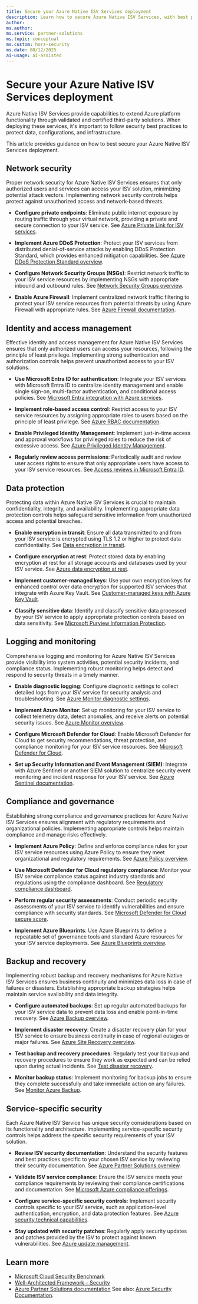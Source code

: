 ```yaml
---
title: Secure your Azure Native ISV Services deployment
description: Learn how to secure Azure Native ISV Services, with best practices for protecting your deployment.
author: 
ms.author: 
ms.service: partner-solutions
ms.topic: conceptual
ms.custom: horz-security
ms.date: 08/12/2025
ai-usage: ai-assisted
---
```


# Secure your Azure Native ISV Services deployment

Azure Native ISV Services provide capabilities to extend Azure platform functionality through validated and certified third-party solutions. When deploying these services, it's important to follow security best practices to protect data, configurations, and infrastructure.

This article provides guidance on how to best secure your Azure Native ISV Services deployment.

## Network security

Proper network security for Azure Native ISV Services ensures that only authorized users and services can access your ISV solution, minimizing potential attack vectors. Implementing network security controls helps protect against unauthorized access and network-based threats.

- **Configure private endpoints**: Eliminate public internet exposure by routing traffic through your virtual network, providing a private and secure connection to your ISV service. See [Azure Private Link for ISV services](/azure/private-link/private-link-overview).

- **Implement Azure DDoS Protection**: Protect your ISV services from distributed denial-of-service attacks by enabling DDoS Protection Standard, which provides enhanced mitigation capabilities. See [Azure DDoS Protection Standard overview](/azure/ddos-protection/ddos-protection-overview).

- **Configure Network Security Groups (NSGs)**: Restrict network traffic to your ISV service resources by implementing NSGs with appropriate inbound and outbound rules. See [Network Security Groups overview](/azure/virtual-network/network-security-groups-overview).

- **Enable Azure Firewall**: Implement centralized network traffic filtering to protect your ISV service resources from potential threats by using Azure Firewall with appropriate rules. See [Azure Firewall documentation](/azure/firewall/overview).

## Identity and access management

Effective identity and access management for Azure Native ISV Services ensures that only authorized users can access your resources, following the principle of least privilege. Implementing strong authentication and authorization controls helps prevent unauthorized access to your ISV solutions.

- **Use Microsoft Entra ID for authentication**: Integrate your ISV services with Microsoft Entra ID to centralize identity management and enable single sign-on, multi-factor authentication, and conditional access policies. See [Microsoft Entra integration with Azure services](/azure/active-directory/fundamentals/active-directory-how-to-integrate).

- **Implement role-based access control**: Restrict access to your ISV service resources by assigning appropriate roles to users based on the principle of least privilege. See [Azure RBAC documentation](/azure/role-based-access-control/overview).

- **Enable Privileged Identity Management**: Implement just-in-time access and approval workflows for privileged roles to reduce the risk of excessive access. See [Azure Privileged Identity Management](/azure/active-directory/privileged-identity-management/pim-configure).

- **Regularly review access permissions**: Periodically audit and review user access rights to ensure that only appropriate users have access to your ISV service resources. See [Access reviews in Microsoft Entra ID](/azure/active-directory/governance/access-reviews-overview).

## Data protection

Protecting data within Azure Native ISV Services is crucial to maintain confidentiality, integrity, and availability. Implementing appropriate data protection controls helps safeguard sensitive information from unauthorized access and potential breaches.

- **Enable encryption in transit**: Ensure all data transmitted to and from your ISV service is encrypted using TLS 1.2 or higher to protect data confidentiality. See [Data encryption in transit](/azure/security/fundamentals/encryption-overview#encryption-of-data-in-transit).

- **Configure encryption at rest**: Protect stored data by enabling encryption at rest for all storage accounts and databases used by your ISV service. See [Azure data encryption at rest](/azure/security/fundamentals/encryption-atrest).

- **Implement customer-managed keys**: Use your own encryption keys for enhanced control over data encryption for supported ISV services that integrate with Azure Key Vault. See [Customer-managed keys with Azure Key Vault](/azure/security/fundamentals/encryption-models#client-side-encryption-model).

- **Classify sensitive data**: Identify and classify sensitive data processed by your ISV service to apply appropriate protection controls based on data sensitivity. See [Microsoft Purview Information Protection](/azure/purview/overview).

## Logging and monitoring

Comprehensive logging and monitoring for Azure Native ISV Services provide visibility into system activities, potential security incidents, and compliance status. Implementing robust monitoring helps detect and respond to security threats in a timely manner.

- **Enable diagnostic logging**: Configure diagnostic settings to collect detailed logs from your ISV service for security analysis and troubleshooting. See [Azure Monitor diagnostic settings](/azure/azure-monitor/essentials/diagnostic-settings).

- **Implement Azure Monitor**: Set up monitoring for your ISV service to collect telemetry data, detect anomalies, and receive alerts on potential security issues. See [Azure Monitor overview](/azure/azure-monitor/overview).

- **Configure Microsoft Defender for Cloud**: Enable Microsoft Defender for Cloud to get security recommendations, threat protection, and compliance monitoring for your ISV service resources. See [Microsoft Defender for Cloud](/azure/defender-for-cloud/defender-for-cloud-introduction).

- **Set up Security Information and Event Management (SIEM)**: Integrate with Azure Sentinel or another SIEM solution to centralize security event monitoring and incident response for your ISV service. See [Azure Sentinel documentation](/azure/sentinel/overview).

## Compliance and governance

Establishing strong compliance and governance practices for Azure Native ISV Services ensures alignment with regulatory requirements and organizational policies. Implementing appropriate controls helps maintain compliance and manage risks effectively.

- **Implement Azure Policy**: Define and enforce compliance rules for your ISV service resources using Azure Policy to ensure they meet organizational and regulatory requirements. See [Azure Policy overview](/azure/governance/policy/overview).

- **Use Microsoft Defender for Cloud regulatory compliance**: Monitor your ISV service compliance status against industry standards and regulations using the compliance dashboard. See [Regulatory compliance dashboard](/azure/defender-for-cloud/regulatory-compliance-dashboard).

- **Perform regular security assessments**: Conduct periodic security assessments of your ISV service to identify vulnerabilities and ensure compliance with security standards. See [Microsoft Defender for Cloud secure score](/azure/defender-for-cloud/secure-score-security-controls).

- **Implement Azure Blueprints**: Use Azure Blueprints to define a repeatable set of governance tools and standard Azure resources for your ISV service deployments. See [Azure Blueprints overview](/azure/governance/blueprints/overview).

## Backup and recovery

Implementing robust backup and recovery mechanisms for Azure Native ISV Services ensures business continuity and minimizes data loss in case of failures or disasters. Establishing appropriate backup strategies helps maintain service availability and data integrity.

- **Configure automated backups**: Set up regular automated backups for your ISV service data to prevent data loss and enable point-in-time recovery. See [Azure Backup overview](/azure/backup/backup-overview).

- **Implement disaster recovery**: Create a disaster recovery plan for your ISV service to ensure business continuity in case of regional outages or major failures. See [Azure Site Recovery overview](/azure/site-recovery/site-recovery-overview).

- **Test backup and recovery procedures**: Regularly test your backup and recovery procedures to ensure they work as expected and can be relied upon during actual incidents. See [Test disaster recovery](/azure/site-recovery/site-recovery-test-failover-to-azure).

- **Monitor backup status**: Implement monitoring for backup jobs to ensure they complete successfully and take immediate action on any failures. See [Monitor Azure Backup](/azure/backup/backup-azure-monitoring-built-in).

## Service-specific security

Each Azure Native ISV Service has unique security considerations based on its functionality and architecture. Implementing service-specific security controls helps address the specific security requirements of your ISV solution.

- **Review ISV security documentation**: Understand the security features and best practices specific to your chosen ISV service by reviewing their security documentation. See [Azure Partner Solutions overview](/azure/partner-solutions/overview).

- **Validate ISV service compliance**: Ensure the ISV service meets your compliance requirements by reviewing their compliance certifications and documentation. See [Microsoft Azure compliance offerings](/azure/compliance/offerings/).

- **Configure service-specific security controls**: Implement security controls specific to your ISV service, such as application-level authentication, encryption, and data protection features. See [Azure security technical capabilities](/azure/security/fundamentals/technical-capabilities).

- **Stay updated with security patches**: Regularly apply security updates and patches provided by the ISV to protect against known vulnerabilities. See [Azure update management](/azure/automation/update-management/overview).

## Learn more

- [Microsoft Cloud Security Benchmark](/security/benchmark/azure/introduction)
- [Well-Architected Framework – Security](/azure/well-architected/security/security-principles)
- [Azure Partner Solutions documentation](/azure/partner-solutions/)
  See also: [Azure Security Documentation](/azure/security/).
